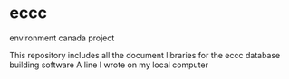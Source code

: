 # eccc
environment canada project

This repository includes all the document libraries for the eccc database building software
A line I wrote on my local computer
